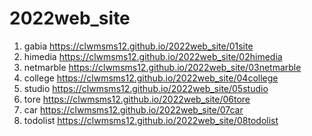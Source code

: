 # 2022web_site
1. gabia https://clwmsms12.github.io/2022web_site/01site
1. himedia https://clwmsms12.github.io/2022web_site/02himedia
1. netmarble https://clwmsms12.github.io/2022web_site/03netmarble
1. college https://clwmsms12.github.io/2022web_site/04college
1. studio https://clwmsms12.github.io/2022web_site/05studio
1. tore https://clwmsms12.github.io/2022web_site/06tore
1. car https://clwmsms12.github.io/2022web_site/07car
1. todolist https://clwmsms12.github.io/2022web_site/08todolist
